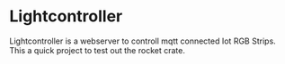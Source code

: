 # Lightcontroller
Lightcontroller is a webserver to controll mqtt connected Iot RGB Strips. 
This a quick project to test out the rocket crate.